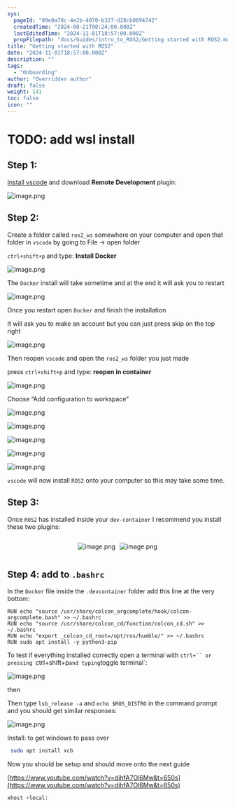 ```yaml
---
sys:
  pageId: "89e0a78c-4e2b-4070-b327-d28cb0694742"
  createdTime: "2024-08-21T00:24:00.000Z"
  lastEditedTime: "2024-11-01T18:57:00.000Z"
  propFilepath: "docs/Guides/intro_to_ROS2/Getting started with ROS2.md"
title: "Getting started with ROS2"
date: "2024-11-01T18:57:00.000Z"
description: ""
tags:
  - "Onboarding"
author: "Overridden author"
draft: false
weight: 141
toc: false
icon: ""
---
```


# TODO: add wsl install

## Step 1:

[Install vscode](https://code.visualstudio.com/download) and download **Remote Development** plugin:

![image.png](https://prod-files-secure.s3.us-west-2.amazonaws.com/d518164a-d88e-44d1-a4ee-3adb3bd8bce0/efb52993-1881-4a40-b95e-6f020334f022/image.png?X-Amz-Algorithm=AWS4-HMAC-SHA256&X-Amz-Content-Sha256=UNSIGNED-PAYLOAD&X-Amz-Credential=ASIAZI2LB466WK37WXTB%2F20250227%2Fus-west-2%2Fs3%2Faws4_request&X-Amz-Date=20250227T181111Z&X-Amz-Expires=3600&X-Amz-Security-Token=IQoJb3JpZ2luX2VjEEIaCXVzLXdlc3QtMiJGMEQCIC%2B5%2BMKxs3iIQiLyWX7yK6J13B0VCkpA%2BEAbKxIp0PpIAiBtAKfDEZgRrv24JsFivhwEaTcy2AJoYxi4j5MKzvZpAyr%2FAwh7EAAaDDYzNzQyMzE4MzgwNSIMx9gnkiyjiLmqlJ4rKtwDDNiEDveaClIHH3IoSePg7ajEXz2GmVuQElLqgJZR3xpVbi6Sw6KjtS9OdYgg9A3H6yGWe0zDNIXwAQvgQcZjwO5%2Bm0qURL4dX8BUGyqf6fqCmhNu88Dan7sU%2BMwvKd%2FBSLgiWrl4yrdQH1cV%2BqXhXy08xwZN3A4%2FbDQWOVQIRgSlRB9ro86zfGrGfhSHV8N%2BkSnjxsjywgq1lXNMbqWV7dZ2%2Bhef8E7%2BWWhpoCgp8olB04A9ZOvfg%2FkgOFiekGiL4NMfq9f0Ad0xtZ2usFU4hask6sTCi3DF4HTtPrYcC3%2B8e6TaINWAQeE0xWxLAG2ZQmr5v%2FI0nKhDsY8Kr9RaO4%2BvVxTvbZAbCPKerWM1InrZ5DrODR%2B98ilprU0XasyjonEyQHTAPb5DNsjccYI%2BCTxilogLnRhADAvMhXm3c%2Bx9aHK9LDvbXh4tWTJntOVa%2FKVmNW748k8rb6TOF0Yv5v8Lzgb%2BmOY9NOKrYPPylQe5aahLgjDFYch%2Fr%2BzZa8zEAVFtt8m%2Fi0ewRYXoC2idV0oBghWVeUUAK6SO7iaDekAh7iqsMCVY3R6z9gs%2BJVi2EOiH7oBVFMrIgzb74PuMspbC3e%2F9c1WKuN71NmzEknpypwpJ9uG4qhhqoX8wiNKCvgY6pgHdhl51K03dYwZ4JRtc%2FdjhYiM8HEf82Ae9ZaLH9z%2FdcqSiz%2BwYjkYilOYNKqZl5DXUw5mS%2BV2ipL8OumXfCGz0sFPycMoVu4Dp1PResJuLGA3sogtBYGBpC5yX1mQZTFBZFKuRaae%2FvPVK9ydoogiTY3p6RH24IT8yCI1h5jgfC%2Bdy5zf1WoxiRXek85YdMIaLOn%2BjQTvrwWfNrA4nZqhIJqxCiM7o&X-Amz-Signature=adab003c7ade51f00411364a2de87e54a2fdd3792c165d5743f8d068c5ddb8b8&X-Amz-SignedHeaders=host&x-id=GetObject)

## Step 2:

Create a folder called `ros2_ws` somewhere on your computer and open that folder in `vscode` by going to File → open folder 

`ctrl+shift+p` and type: **Install Docker**

![image.png](https://prod-files-secure.s3.us-west-2.amazonaws.com/d518164a-d88e-44d1-a4ee-3adb3bd8bce0/2269dc0e-1cd5-47ff-bceb-c04ad9b2eab0/image.png?X-Amz-Algorithm=AWS4-HMAC-SHA256&X-Amz-Content-Sha256=UNSIGNED-PAYLOAD&X-Amz-Credential=ASIAZI2LB466WK37WXTB%2F20250227%2Fus-west-2%2Fs3%2Faws4_request&X-Amz-Date=20250227T181110Z&X-Amz-Expires=3600&X-Amz-Security-Token=IQoJb3JpZ2luX2VjEEIaCXVzLXdlc3QtMiJGMEQCIC%2B5%2BMKxs3iIQiLyWX7yK6J13B0VCkpA%2BEAbKxIp0PpIAiBtAKfDEZgRrv24JsFivhwEaTcy2AJoYxi4j5MKzvZpAyr%2FAwh7EAAaDDYzNzQyMzE4MzgwNSIMx9gnkiyjiLmqlJ4rKtwDDNiEDveaClIHH3IoSePg7ajEXz2GmVuQElLqgJZR3xpVbi6Sw6KjtS9OdYgg9A3H6yGWe0zDNIXwAQvgQcZjwO5%2Bm0qURL4dX8BUGyqf6fqCmhNu88Dan7sU%2BMwvKd%2FBSLgiWrl4yrdQH1cV%2BqXhXy08xwZN3A4%2FbDQWOVQIRgSlRB9ro86zfGrGfhSHV8N%2BkSnjxsjywgq1lXNMbqWV7dZ2%2Bhef8E7%2BWWhpoCgp8olB04A9ZOvfg%2FkgOFiekGiL4NMfq9f0Ad0xtZ2usFU4hask6sTCi3DF4HTtPrYcC3%2B8e6TaINWAQeE0xWxLAG2ZQmr5v%2FI0nKhDsY8Kr9RaO4%2BvVxTvbZAbCPKerWM1InrZ5DrODR%2B98ilprU0XasyjonEyQHTAPb5DNsjccYI%2BCTxilogLnRhADAvMhXm3c%2Bx9aHK9LDvbXh4tWTJntOVa%2FKVmNW748k8rb6TOF0Yv5v8Lzgb%2BmOY9NOKrYPPylQe5aahLgjDFYch%2Fr%2BzZa8zEAVFtt8m%2Fi0ewRYXoC2idV0oBghWVeUUAK6SO7iaDekAh7iqsMCVY3R6z9gs%2BJVi2EOiH7oBVFMrIgzb74PuMspbC3e%2F9c1WKuN71NmzEknpypwpJ9uG4qhhqoX8wiNKCvgY6pgHdhl51K03dYwZ4JRtc%2FdjhYiM8HEf82Ae9ZaLH9z%2FdcqSiz%2BwYjkYilOYNKqZl5DXUw5mS%2BV2ipL8OumXfCGz0sFPycMoVu4Dp1PResJuLGA3sogtBYGBpC5yX1mQZTFBZFKuRaae%2FvPVK9ydoogiTY3p6RH24IT8yCI1h5jgfC%2Bdy5zf1WoxiRXek85YdMIaLOn%2BjQTvrwWfNrA4nZqhIJqxCiM7o&X-Amz-Signature=e70ca50bb804b71d8f83f1291f5b304cdbd32bb6ff383c5a60eed85d5918ee9f&X-Amz-SignedHeaders=host&x-id=GetObject)

The `Docker` install will take sometime and at the end it will ask you to restart

![image.png](https://prod-files-secure.s3.us-west-2.amazonaws.com/d518164a-d88e-44d1-a4ee-3adb3bd8bce0/ed233f78-be33-4b1f-b89c-9c346c0e961e/image.png?X-Amz-Algorithm=AWS4-HMAC-SHA256&X-Amz-Content-Sha256=UNSIGNED-PAYLOAD&X-Amz-Credential=ASIAZI2LB466WK37WXTB%2F20250227%2Fus-west-2%2Fs3%2Faws4_request&X-Amz-Date=20250227T181111Z&X-Amz-Expires=3600&X-Amz-Security-Token=IQoJb3JpZ2luX2VjEEIaCXVzLXdlc3QtMiJGMEQCIC%2B5%2BMKxs3iIQiLyWX7yK6J13B0VCkpA%2BEAbKxIp0PpIAiBtAKfDEZgRrv24JsFivhwEaTcy2AJoYxi4j5MKzvZpAyr%2FAwh7EAAaDDYzNzQyMzE4MzgwNSIMx9gnkiyjiLmqlJ4rKtwDDNiEDveaClIHH3IoSePg7ajEXz2GmVuQElLqgJZR3xpVbi6Sw6KjtS9OdYgg9A3H6yGWe0zDNIXwAQvgQcZjwO5%2Bm0qURL4dX8BUGyqf6fqCmhNu88Dan7sU%2BMwvKd%2FBSLgiWrl4yrdQH1cV%2BqXhXy08xwZN3A4%2FbDQWOVQIRgSlRB9ro86zfGrGfhSHV8N%2BkSnjxsjywgq1lXNMbqWV7dZ2%2Bhef8E7%2BWWhpoCgp8olB04A9ZOvfg%2FkgOFiekGiL4NMfq9f0Ad0xtZ2usFU4hask6sTCi3DF4HTtPrYcC3%2B8e6TaINWAQeE0xWxLAG2ZQmr5v%2FI0nKhDsY8Kr9RaO4%2BvVxTvbZAbCPKerWM1InrZ5DrODR%2B98ilprU0XasyjonEyQHTAPb5DNsjccYI%2BCTxilogLnRhADAvMhXm3c%2Bx9aHK9LDvbXh4tWTJntOVa%2FKVmNW748k8rb6TOF0Yv5v8Lzgb%2BmOY9NOKrYPPylQe5aahLgjDFYch%2Fr%2BzZa8zEAVFtt8m%2Fi0ewRYXoC2idV0oBghWVeUUAK6SO7iaDekAh7iqsMCVY3R6z9gs%2BJVi2EOiH7oBVFMrIgzb74PuMspbC3e%2F9c1WKuN71NmzEknpypwpJ9uG4qhhqoX8wiNKCvgY6pgHdhl51K03dYwZ4JRtc%2FdjhYiM8HEf82Ae9ZaLH9z%2FdcqSiz%2BwYjkYilOYNKqZl5DXUw5mS%2BV2ipL8OumXfCGz0sFPycMoVu4Dp1PResJuLGA3sogtBYGBpC5yX1mQZTFBZFKuRaae%2FvPVK9ydoogiTY3p6RH24IT8yCI1h5jgfC%2Bdy5zf1WoxiRXek85YdMIaLOn%2BjQTvrwWfNrA4nZqhIJqxCiM7o&X-Amz-Signature=3540078afbd9932b2b9d050b0b8a74726f2254bd40fde800adb397a9a6c65666&X-Amz-SignedHeaders=host&x-id=GetObject)

Once you restart open `Docker` and finish the installation

It will ask you to make an account but you can just press skip on the top right

![image.png](https://prod-files-secure.s3.us-west-2.amazonaws.com/d518164a-d88e-44d1-a4ee-3adb3bd8bce0/21010ad9-1659-4fd9-9f59-9932a09b2a3d/image.png?X-Amz-Algorithm=AWS4-HMAC-SHA256&X-Amz-Content-Sha256=UNSIGNED-PAYLOAD&X-Amz-Credential=ASIAZI2LB466WK37WXTB%2F20250227%2Fus-west-2%2Fs3%2Faws4_request&X-Amz-Date=20250227T181111Z&X-Amz-Expires=3600&X-Amz-Security-Token=IQoJb3JpZ2luX2VjEEIaCXVzLXdlc3QtMiJGMEQCIC%2B5%2BMKxs3iIQiLyWX7yK6J13B0VCkpA%2BEAbKxIp0PpIAiBtAKfDEZgRrv24JsFivhwEaTcy2AJoYxi4j5MKzvZpAyr%2FAwh7EAAaDDYzNzQyMzE4MzgwNSIMx9gnkiyjiLmqlJ4rKtwDDNiEDveaClIHH3IoSePg7ajEXz2GmVuQElLqgJZR3xpVbi6Sw6KjtS9OdYgg9A3H6yGWe0zDNIXwAQvgQcZjwO5%2Bm0qURL4dX8BUGyqf6fqCmhNu88Dan7sU%2BMwvKd%2FBSLgiWrl4yrdQH1cV%2BqXhXy08xwZN3A4%2FbDQWOVQIRgSlRB9ro86zfGrGfhSHV8N%2BkSnjxsjywgq1lXNMbqWV7dZ2%2Bhef8E7%2BWWhpoCgp8olB04A9ZOvfg%2FkgOFiekGiL4NMfq9f0Ad0xtZ2usFU4hask6sTCi3DF4HTtPrYcC3%2B8e6TaINWAQeE0xWxLAG2ZQmr5v%2FI0nKhDsY8Kr9RaO4%2BvVxTvbZAbCPKerWM1InrZ5DrODR%2B98ilprU0XasyjonEyQHTAPb5DNsjccYI%2BCTxilogLnRhADAvMhXm3c%2Bx9aHK9LDvbXh4tWTJntOVa%2FKVmNW748k8rb6TOF0Yv5v8Lzgb%2BmOY9NOKrYPPylQe5aahLgjDFYch%2Fr%2BzZa8zEAVFtt8m%2Fi0ewRYXoC2idV0oBghWVeUUAK6SO7iaDekAh7iqsMCVY3R6z9gs%2BJVi2EOiH7oBVFMrIgzb74PuMspbC3e%2F9c1WKuN71NmzEknpypwpJ9uG4qhhqoX8wiNKCvgY6pgHdhl51K03dYwZ4JRtc%2FdjhYiM8HEf82Ae9ZaLH9z%2FdcqSiz%2BwYjkYilOYNKqZl5DXUw5mS%2BV2ipL8OumXfCGz0sFPycMoVu4Dp1PResJuLGA3sogtBYGBpC5yX1mQZTFBZFKuRaae%2FvPVK9ydoogiTY3p6RH24IT8yCI1h5jgfC%2Bdy5zf1WoxiRXek85YdMIaLOn%2BjQTvrwWfNrA4nZqhIJqxCiM7o&X-Amz-Signature=47892044214cbaf46383a9f0410b50023e3460b18d4aa3fa4cb1e0bc718c9ace&X-Amz-SignedHeaders=host&x-id=GetObject)

Then reopen `vscode` and open the `ros2_ws` folder you just made

press `ctrl+shift+p` and type: **reopen in container**

![image.png](https://prod-files-secure.s3.us-west-2.amazonaws.com/d518164a-d88e-44d1-a4ee-3adb3bd8bce0/4e93b8c2-41ad-488c-8095-c74205196118/image.png?X-Amz-Algorithm=AWS4-HMAC-SHA256&X-Amz-Content-Sha256=UNSIGNED-PAYLOAD&X-Amz-Credential=ASIAZI2LB466WK37WXTB%2F20250227%2Fus-west-2%2Fs3%2Faws4_request&X-Amz-Date=20250227T181111Z&X-Amz-Expires=3600&X-Amz-Security-Token=IQoJb3JpZ2luX2VjEEIaCXVzLXdlc3QtMiJGMEQCIC%2B5%2BMKxs3iIQiLyWX7yK6J13B0VCkpA%2BEAbKxIp0PpIAiBtAKfDEZgRrv24JsFivhwEaTcy2AJoYxi4j5MKzvZpAyr%2FAwh7EAAaDDYzNzQyMzE4MzgwNSIMx9gnkiyjiLmqlJ4rKtwDDNiEDveaClIHH3IoSePg7ajEXz2GmVuQElLqgJZR3xpVbi6Sw6KjtS9OdYgg9A3H6yGWe0zDNIXwAQvgQcZjwO5%2Bm0qURL4dX8BUGyqf6fqCmhNu88Dan7sU%2BMwvKd%2FBSLgiWrl4yrdQH1cV%2BqXhXy08xwZN3A4%2FbDQWOVQIRgSlRB9ro86zfGrGfhSHV8N%2BkSnjxsjywgq1lXNMbqWV7dZ2%2Bhef8E7%2BWWhpoCgp8olB04A9ZOvfg%2FkgOFiekGiL4NMfq9f0Ad0xtZ2usFU4hask6sTCi3DF4HTtPrYcC3%2B8e6TaINWAQeE0xWxLAG2ZQmr5v%2FI0nKhDsY8Kr9RaO4%2BvVxTvbZAbCPKerWM1InrZ5DrODR%2B98ilprU0XasyjonEyQHTAPb5DNsjccYI%2BCTxilogLnRhADAvMhXm3c%2Bx9aHK9LDvbXh4tWTJntOVa%2FKVmNW748k8rb6TOF0Yv5v8Lzgb%2BmOY9NOKrYPPylQe5aahLgjDFYch%2Fr%2BzZa8zEAVFtt8m%2Fi0ewRYXoC2idV0oBghWVeUUAK6SO7iaDekAh7iqsMCVY3R6z9gs%2BJVi2EOiH7oBVFMrIgzb74PuMspbC3e%2F9c1WKuN71NmzEknpypwpJ9uG4qhhqoX8wiNKCvgY6pgHdhl51K03dYwZ4JRtc%2FdjhYiM8HEf82Ae9ZaLH9z%2FdcqSiz%2BwYjkYilOYNKqZl5DXUw5mS%2BV2ipL8OumXfCGz0sFPycMoVu4Dp1PResJuLGA3sogtBYGBpC5yX1mQZTFBZFKuRaae%2FvPVK9ydoogiTY3p6RH24IT8yCI1h5jgfC%2Bdy5zf1WoxiRXek85YdMIaLOn%2BjQTvrwWfNrA4nZqhIJqxCiM7o&X-Amz-Signature=8f8dab52206eab466cf084a70622c97f7551d02e9b1319a377984e679fba52d0&X-Amz-SignedHeaders=host&x-id=GetObject)

Choose “Add configuration to workspace”

![image.png](https://prod-files-secure.s3.us-west-2.amazonaws.com/d518164a-d88e-44d1-a4ee-3adb3bd8bce0/9560b282-5060-4989-ba37-97e7b2c22476/image.png?X-Amz-Algorithm=AWS4-HMAC-SHA256&X-Amz-Content-Sha256=UNSIGNED-PAYLOAD&X-Amz-Credential=ASIAZI2LB466WK37WXTB%2F20250227%2Fus-west-2%2Fs3%2Faws4_request&X-Amz-Date=20250227T181111Z&X-Amz-Expires=3600&X-Amz-Security-Token=IQoJb3JpZ2luX2VjEEIaCXVzLXdlc3QtMiJGMEQCIC%2B5%2BMKxs3iIQiLyWX7yK6J13B0VCkpA%2BEAbKxIp0PpIAiBtAKfDEZgRrv24JsFivhwEaTcy2AJoYxi4j5MKzvZpAyr%2FAwh7EAAaDDYzNzQyMzE4MzgwNSIMx9gnkiyjiLmqlJ4rKtwDDNiEDveaClIHH3IoSePg7ajEXz2GmVuQElLqgJZR3xpVbi6Sw6KjtS9OdYgg9A3H6yGWe0zDNIXwAQvgQcZjwO5%2Bm0qURL4dX8BUGyqf6fqCmhNu88Dan7sU%2BMwvKd%2FBSLgiWrl4yrdQH1cV%2BqXhXy08xwZN3A4%2FbDQWOVQIRgSlRB9ro86zfGrGfhSHV8N%2BkSnjxsjywgq1lXNMbqWV7dZ2%2Bhef8E7%2BWWhpoCgp8olB04A9ZOvfg%2FkgOFiekGiL4NMfq9f0Ad0xtZ2usFU4hask6sTCi3DF4HTtPrYcC3%2B8e6TaINWAQeE0xWxLAG2ZQmr5v%2FI0nKhDsY8Kr9RaO4%2BvVxTvbZAbCPKerWM1InrZ5DrODR%2B98ilprU0XasyjonEyQHTAPb5DNsjccYI%2BCTxilogLnRhADAvMhXm3c%2Bx9aHK9LDvbXh4tWTJntOVa%2FKVmNW748k8rb6TOF0Yv5v8Lzgb%2BmOY9NOKrYPPylQe5aahLgjDFYch%2Fr%2BzZa8zEAVFtt8m%2Fi0ewRYXoC2idV0oBghWVeUUAK6SO7iaDekAh7iqsMCVY3R6z9gs%2BJVi2EOiH7oBVFMrIgzb74PuMspbC3e%2F9c1WKuN71NmzEknpypwpJ9uG4qhhqoX8wiNKCvgY6pgHdhl51K03dYwZ4JRtc%2FdjhYiM8HEf82Ae9ZaLH9z%2FdcqSiz%2BwYjkYilOYNKqZl5DXUw5mS%2BV2ipL8OumXfCGz0sFPycMoVu4Dp1PResJuLGA3sogtBYGBpC5yX1mQZTFBZFKuRaae%2FvPVK9ydoogiTY3p6RH24IT8yCI1h5jgfC%2Bdy5zf1WoxiRXek85YdMIaLOn%2BjQTvrwWfNrA4nZqhIJqxCiM7o&X-Amz-Signature=ec43d5d4bb6ac7bfe252886a159c916cd7f7740115a1bd33768a7288351bde53&X-Amz-SignedHeaders=host&x-id=GetObject)

![image.png](https://prod-files-secure.s3.us-west-2.amazonaws.com/d518164a-d88e-44d1-a4ee-3adb3bd8bce0/2ee63f81-886b-48e8-a553-dc6e5eac99e4/image.png?X-Amz-Algorithm=AWS4-HMAC-SHA256&X-Amz-Content-Sha256=UNSIGNED-PAYLOAD&X-Amz-Credential=ASIAZI2LB466WK37WXTB%2F20250227%2Fus-west-2%2Fs3%2Faws4_request&X-Amz-Date=20250227T181111Z&X-Amz-Expires=3600&X-Amz-Security-Token=IQoJb3JpZ2luX2VjEEIaCXVzLXdlc3QtMiJGMEQCIC%2B5%2BMKxs3iIQiLyWX7yK6J13B0VCkpA%2BEAbKxIp0PpIAiBtAKfDEZgRrv24JsFivhwEaTcy2AJoYxi4j5MKzvZpAyr%2FAwh7EAAaDDYzNzQyMzE4MzgwNSIMx9gnkiyjiLmqlJ4rKtwDDNiEDveaClIHH3IoSePg7ajEXz2GmVuQElLqgJZR3xpVbi6Sw6KjtS9OdYgg9A3H6yGWe0zDNIXwAQvgQcZjwO5%2Bm0qURL4dX8BUGyqf6fqCmhNu88Dan7sU%2BMwvKd%2FBSLgiWrl4yrdQH1cV%2BqXhXy08xwZN3A4%2FbDQWOVQIRgSlRB9ro86zfGrGfhSHV8N%2BkSnjxsjywgq1lXNMbqWV7dZ2%2Bhef8E7%2BWWhpoCgp8olB04A9ZOvfg%2FkgOFiekGiL4NMfq9f0Ad0xtZ2usFU4hask6sTCi3DF4HTtPrYcC3%2B8e6TaINWAQeE0xWxLAG2ZQmr5v%2FI0nKhDsY8Kr9RaO4%2BvVxTvbZAbCPKerWM1InrZ5DrODR%2B98ilprU0XasyjonEyQHTAPb5DNsjccYI%2BCTxilogLnRhADAvMhXm3c%2Bx9aHK9LDvbXh4tWTJntOVa%2FKVmNW748k8rb6TOF0Yv5v8Lzgb%2BmOY9NOKrYPPylQe5aahLgjDFYch%2Fr%2BzZa8zEAVFtt8m%2Fi0ewRYXoC2idV0oBghWVeUUAK6SO7iaDekAh7iqsMCVY3R6z9gs%2BJVi2EOiH7oBVFMrIgzb74PuMspbC3e%2F9c1WKuN71NmzEknpypwpJ9uG4qhhqoX8wiNKCvgY6pgHdhl51K03dYwZ4JRtc%2FdjhYiM8HEf82Ae9ZaLH9z%2FdcqSiz%2BwYjkYilOYNKqZl5DXUw5mS%2BV2ipL8OumXfCGz0sFPycMoVu4Dp1PResJuLGA3sogtBYGBpC5yX1mQZTFBZFKuRaae%2FvPVK9ydoogiTY3p6RH24IT8yCI1h5jgfC%2Bdy5zf1WoxiRXek85YdMIaLOn%2BjQTvrwWfNrA4nZqhIJqxCiM7o&X-Amz-Signature=bd74ee4317ecfdc1139a0d64f6bdd018f93f38fda49c5f1a10587b9d6acf0aea&X-Amz-SignedHeaders=host&x-id=GetObject)

![image.png](https://prod-files-secure.s3.us-west-2.amazonaws.com/d518164a-d88e-44d1-a4ee-3adb3bd8bce0/ae1580b2-b048-407e-aed9-b584224a7a04/image.png?X-Amz-Algorithm=AWS4-HMAC-SHA256&X-Amz-Content-Sha256=UNSIGNED-PAYLOAD&X-Amz-Credential=ASIAZI2LB466WK37WXTB%2F20250227%2Fus-west-2%2Fs3%2Faws4_request&X-Amz-Date=20250227T181110Z&X-Amz-Expires=3600&X-Amz-Security-Token=IQoJb3JpZ2luX2VjEEIaCXVzLXdlc3QtMiJGMEQCIC%2B5%2BMKxs3iIQiLyWX7yK6J13B0VCkpA%2BEAbKxIp0PpIAiBtAKfDEZgRrv24JsFivhwEaTcy2AJoYxi4j5MKzvZpAyr%2FAwh7EAAaDDYzNzQyMzE4MzgwNSIMx9gnkiyjiLmqlJ4rKtwDDNiEDveaClIHH3IoSePg7ajEXz2GmVuQElLqgJZR3xpVbi6Sw6KjtS9OdYgg9A3H6yGWe0zDNIXwAQvgQcZjwO5%2Bm0qURL4dX8BUGyqf6fqCmhNu88Dan7sU%2BMwvKd%2FBSLgiWrl4yrdQH1cV%2BqXhXy08xwZN3A4%2FbDQWOVQIRgSlRB9ro86zfGrGfhSHV8N%2BkSnjxsjywgq1lXNMbqWV7dZ2%2Bhef8E7%2BWWhpoCgp8olB04A9ZOvfg%2FkgOFiekGiL4NMfq9f0Ad0xtZ2usFU4hask6sTCi3DF4HTtPrYcC3%2B8e6TaINWAQeE0xWxLAG2ZQmr5v%2FI0nKhDsY8Kr9RaO4%2BvVxTvbZAbCPKerWM1InrZ5DrODR%2B98ilprU0XasyjonEyQHTAPb5DNsjccYI%2BCTxilogLnRhADAvMhXm3c%2Bx9aHK9LDvbXh4tWTJntOVa%2FKVmNW748k8rb6TOF0Yv5v8Lzgb%2BmOY9NOKrYPPylQe5aahLgjDFYch%2Fr%2BzZa8zEAVFtt8m%2Fi0ewRYXoC2idV0oBghWVeUUAK6SO7iaDekAh7iqsMCVY3R6z9gs%2BJVi2EOiH7oBVFMrIgzb74PuMspbC3e%2F9c1WKuN71NmzEknpypwpJ9uG4qhhqoX8wiNKCvgY6pgHdhl51K03dYwZ4JRtc%2FdjhYiM8HEf82Ae9ZaLH9z%2FdcqSiz%2BwYjkYilOYNKqZl5DXUw5mS%2BV2ipL8OumXfCGz0sFPycMoVu4Dp1PResJuLGA3sogtBYGBpC5yX1mQZTFBZFKuRaae%2FvPVK9ydoogiTY3p6RH24IT8yCI1h5jgfC%2Bdy5zf1WoxiRXek85YdMIaLOn%2BjQTvrwWfNrA4nZqhIJqxCiM7o&X-Amz-Signature=52223906b8619c88729a6c8e54dceb54ba012fe3a51b69759678184dba9b1122&X-Amz-SignedHeaders=host&x-id=GetObject)

![image.png](https://prod-files-secure.s3.us-west-2.amazonaws.com/d518164a-d88e-44d1-a4ee-3adb3bd8bce0/53255b28-f75e-430f-b9e3-c0ac8577e42b/image.png?X-Amz-Algorithm=AWS4-HMAC-SHA256&X-Amz-Content-Sha256=UNSIGNED-PAYLOAD&X-Amz-Credential=ASIAZI2LB466WK37WXTB%2F20250227%2Fus-west-2%2Fs3%2Faws4_request&X-Amz-Date=20250227T181110Z&X-Amz-Expires=3600&X-Amz-Security-Token=IQoJb3JpZ2luX2VjEEIaCXVzLXdlc3QtMiJGMEQCIC%2B5%2BMKxs3iIQiLyWX7yK6J13B0VCkpA%2BEAbKxIp0PpIAiBtAKfDEZgRrv24JsFivhwEaTcy2AJoYxi4j5MKzvZpAyr%2FAwh7EAAaDDYzNzQyMzE4MzgwNSIMx9gnkiyjiLmqlJ4rKtwDDNiEDveaClIHH3IoSePg7ajEXz2GmVuQElLqgJZR3xpVbi6Sw6KjtS9OdYgg9A3H6yGWe0zDNIXwAQvgQcZjwO5%2Bm0qURL4dX8BUGyqf6fqCmhNu88Dan7sU%2BMwvKd%2FBSLgiWrl4yrdQH1cV%2BqXhXy08xwZN3A4%2FbDQWOVQIRgSlRB9ro86zfGrGfhSHV8N%2BkSnjxsjywgq1lXNMbqWV7dZ2%2Bhef8E7%2BWWhpoCgp8olB04A9ZOvfg%2FkgOFiekGiL4NMfq9f0Ad0xtZ2usFU4hask6sTCi3DF4HTtPrYcC3%2B8e6TaINWAQeE0xWxLAG2ZQmr5v%2FI0nKhDsY8Kr9RaO4%2BvVxTvbZAbCPKerWM1InrZ5DrODR%2B98ilprU0XasyjonEyQHTAPb5DNsjccYI%2BCTxilogLnRhADAvMhXm3c%2Bx9aHK9LDvbXh4tWTJntOVa%2FKVmNW748k8rb6TOF0Yv5v8Lzgb%2BmOY9NOKrYPPylQe5aahLgjDFYch%2Fr%2BzZa8zEAVFtt8m%2Fi0ewRYXoC2idV0oBghWVeUUAK6SO7iaDekAh7iqsMCVY3R6z9gs%2BJVi2EOiH7oBVFMrIgzb74PuMspbC3e%2F9c1WKuN71NmzEknpypwpJ9uG4qhhqoX8wiNKCvgY6pgHdhl51K03dYwZ4JRtc%2FdjhYiM8HEf82Ae9ZaLH9z%2FdcqSiz%2BwYjkYilOYNKqZl5DXUw5mS%2BV2ipL8OumXfCGz0sFPycMoVu4Dp1PResJuLGA3sogtBYGBpC5yX1mQZTFBZFKuRaae%2FvPVK9ydoogiTY3p6RH24IT8yCI1h5jgfC%2Bdy5zf1WoxiRXek85YdMIaLOn%2BjQTvrwWfNrA4nZqhIJqxCiM7o&X-Amz-Signature=a3f90f45849dfae1507c6b11ff8397e923939e2de4120ebec1d9a77d77cfe718&X-Amz-SignedHeaders=host&x-id=GetObject)

![image.png](https://prod-files-secure.s3.us-west-2.amazonaws.com/d518164a-d88e-44d1-a4ee-3adb3bd8bce0/7c562767-5af9-4ffb-97d1-327bcdf4ee00/image.png?X-Amz-Algorithm=AWS4-HMAC-SHA256&X-Amz-Content-Sha256=UNSIGNED-PAYLOAD&X-Amz-Credential=ASIAZI2LB466WK37WXTB%2F20250227%2Fus-west-2%2Fs3%2Faws4_request&X-Amz-Date=20250227T181110Z&X-Amz-Expires=3600&X-Amz-Security-Token=IQoJb3JpZ2luX2VjEEIaCXVzLXdlc3QtMiJGMEQCIC%2B5%2BMKxs3iIQiLyWX7yK6J13B0VCkpA%2BEAbKxIp0PpIAiBtAKfDEZgRrv24JsFivhwEaTcy2AJoYxi4j5MKzvZpAyr%2FAwh7EAAaDDYzNzQyMzE4MzgwNSIMx9gnkiyjiLmqlJ4rKtwDDNiEDveaClIHH3IoSePg7ajEXz2GmVuQElLqgJZR3xpVbi6Sw6KjtS9OdYgg9A3H6yGWe0zDNIXwAQvgQcZjwO5%2Bm0qURL4dX8BUGyqf6fqCmhNu88Dan7sU%2BMwvKd%2FBSLgiWrl4yrdQH1cV%2BqXhXy08xwZN3A4%2FbDQWOVQIRgSlRB9ro86zfGrGfhSHV8N%2BkSnjxsjywgq1lXNMbqWV7dZ2%2Bhef8E7%2BWWhpoCgp8olB04A9ZOvfg%2FkgOFiekGiL4NMfq9f0Ad0xtZ2usFU4hask6sTCi3DF4HTtPrYcC3%2B8e6TaINWAQeE0xWxLAG2ZQmr5v%2FI0nKhDsY8Kr9RaO4%2BvVxTvbZAbCPKerWM1InrZ5DrODR%2B98ilprU0XasyjonEyQHTAPb5DNsjccYI%2BCTxilogLnRhADAvMhXm3c%2Bx9aHK9LDvbXh4tWTJntOVa%2FKVmNW748k8rb6TOF0Yv5v8Lzgb%2BmOY9NOKrYPPylQe5aahLgjDFYch%2Fr%2BzZa8zEAVFtt8m%2Fi0ewRYXoC2idV0oBghWVeUUAK6SO7iaDekAh7iqsMCVY3R6z9gs%2BJVi2EOiH7oBVFMrIgzb74PuMspbC3e%2F9c1WKuN71NmzEknpypwpJ9uG4qhhqoX8wiNKCvgY6pgHdhl51K03dYwZ4JRtc%2FdjhYiM8HEf82Ae9ZaLH9z%2FdcqSiz%2BwYjkYilOYNKqZl5DXUw5mS%2BV2ipL8OumXfCGz0sFPycMoVu4Dp1PResJuLGA3sogtBYGBpC5yX1mQZTFBZFKuRaae%2FvPVK9ydoogiTY3p6RH24IT8yCI1h5jgfC%2Bdy5zf1WoxiRXek85YdMIaLOn%2BjQTvrwWfNrA4nZqhIJqxCiM7o&X-Amz-Signature=ac4e552abb3b18c1a929919932c40274e804f8672bbffc04de3b58c773b32506&X-Amz-SignedHeaders=host&x-id=GetObject)

`vscode` will now install `ROS2` onto your computer so this may take some time.

## Step 3:

Once `ROS2` has installed inside your `dev-container` I recommend you install these two plugins:

<div style="display: flex;flex-direction: row; column-gap:10px; max-width: 630px;justify-content: center;">
<div>

![image.png](https://prod-files-secure.s3.us-west-2.amazonaws.com/d518164a-d88e-44d1-a4ee-3adb3bd8bce0/3fc3d550-5a54-4ba1-ba6b-faa01cdb7369/image.png?X-Amz-Algorithm=AWS4-HMAC-SHA256&X-Amz-Content-Sha256=UNSIGNED-PAYLOAD&X-Amz-Credential=ASIAZI2LB466Q2UGXGKO%2F20250227%2Fus-west-2%2Fs3%2Faws4_request&X-Amz-Date=20250227T181115Z&X-Amz-Expires=3600&X-Amz-Security-Token=IQoJb3JpZ2luX2VjEEIaCXVzLXdlc3QtMiJGMEQCIGrqk9FX4WkHD38Jmpo99%2Fjv2mh3%2BD6mKpyAWFxQ%2F3uYAiBZa9nFXdCu2YeKtW%2Fx%2FCbeeq2qVhM6xfbkHAFrxmIIRir%2FAwh7EAAaDDYzNzQyMzE4MzgwNSIMkeTuywq450xKdhKaKtwDAXPSoRu5GS%2BMS8WgN%2Bq%2BdnTtOy9YT9lI7RC1CCzbI%2Bp6b1m8upZm5Ef6WvIwfuCquJy89rTBQcKnR7BNd4799FZzgFlTBmPwrT%2F2tKm3V%2FLVIY02s%2BQx75X9DvbjFIt%2FDwrME8Iwi%2B96LeRlFDVxi2p3LRS1ZknqJjW%2B1RPrRp2vz2FYQ91i21%2B8E8ejJAJ4XTjmUdD57RlVpkMzgNkxkRGEFw1UGM%2B2aJ5tnuOcoqUUJiGVzyjDUr%2BlcdjxO5DkSSKu2D6HwvRjprUSvsIREMJklgyiR0PvSfJjBlB7ynB6IQfffg%2FV1bCEsXIZyFc93IK2AMzpBk2nDvQQ0LE2NQh2ouU3nqo4hm3t3wMSLv%2BS1eGyGJDW1d%2F2UNmKmkh7rJl6gfe4MQlhFelK6LC7UDIQ5wFSTkv%2BzQ1gPdVgSbaDwXoBc3FUDzetedLccgouKeD17os3DbN5pO9SnBohtW32NFwns8V7F9SmKMOr6%2FT%2BCckBBJZLDp8WA4yQuriQG1v2MhW0CcjU8xtIhKKPwB0eg8yQUjW3RE2W5KV5V%2BxTswhaRvjmaKkO5VeP9qw0pDMEvSBc103mMbDCwem37lJrEsSivMRYsMiH%2BJkeacMPskoMibVXlL20hrEwhNKCvgY6pgGfGvTijcqoUeJFHDrAHkbFWwN2rgbMkWaLC8IZHAffUWIy%2FaU05Ibxn%2FgUUtG2%2B%2BnpcevcLbOt4z%2FarBW%2FZ3prl5lL%2BJnujx8zVj3eA6kfNgYG1GGHJf%2B9mOah5ki7rh2QpATSV2m%2B2n7VEMWKrVXNtEzQkeTCfo%2B4Pk7cO1ehN2UsFwypovDMfvd%2BcVt5Fsn2KgRdAsJmu8dsSpyxCxDXFg9qpbO2&X-Amz-Signature=3f8bac404b54c70f8e60dd96f162c42fa3c3c7603b63108919bbb82b20dab442&X-Amz-SignedHeaders=host&x-id=GetObject)

</div>
<div>

![image.png](https://prod-files-secure.s3.us-west-2.amazonaws.com/d518164a-d88e-44d1-a4ee-3adb3bd8bce0/d994cc66-13c2-4093-a5a3-f84cf4601a82/image.png?X-Amz-Algorithm=AWS4-HMAC-SHA256&X-Amz-Content-Sha256=UNSIGNED-PAYLOAD&X-Amz-Credential=ASIAZI2LB4665YX4P2XG%2F20250227%2Fus-west-2%2Fs3%2Faws4_request&X-Amz-Date=20250227T181115Z&X-Amz-Expires=3600&X-Amz-Security-Token=IQoJb3JpZ2luX2VjEEIaCXVzLXdlc3QtMiJHMEUCIQD7LyAUsBGE%2FAhD72y7ttobC4pWQOVLbrXYQmnCVSsSfAIgWViZs9O14%2FXDo1MpuBSL7ipxe02LhWqRl%2B9a3DGXKJ0q%2FwMIexAAGgw2Mzc0MjMxODM4MDUiDOazL4mIISTbE4SLgyrcA51wL0svD4wdwVnp9q6A4S%2Bo%2BEA3rf%2B1hrKuGolhe9uEVLUwmHpP0N9SrKh43NBMqJG6vfbxfjI3SgtMWyOcpxkhLNF1CCpgyyjqFJiOmqqruf%2F0wZ9xPDKpj4CZjfq8UOf5VjpPlE8kbz7XlOU5ttZEONILC%2B3tRSxwU3Dl6OwOw%2FrSUr68GR0lQnO0BYG2xjaE4yFCjKerpS7Z5byIBB8mgxx1OoyTpMHFlR38SQpUAMOv2Aclgfw4u72tRyqSJ4tD5EN2P7YbSue%2FnPp9nEptwOJtstnjjuEYaDUK3rGt9f653aLn1v4oHVaT%2Fh0A0ynfTbrJ1g36P0FvWK3EVGdQZEYHR%2BH2IdtBSjlH2Pxmreom%2BuB%2B6lSo9OAQpElFNk%2FL5VKq2j9crEbK7zCG5wet8gajHKCvg5cXHI9FwnqkuIHhbtQKVqGV4D6rh8krkZ1Cl4HIFOuTjsvfRkQL6TY9MSxSgz5DurUyoV5qzTkPcRgHGVXgP7B7UdVYIU%2FM3rJx1Hnrt08G18Y4WWLYqOzYSSGTtNFfbzKKs68KwkndW2Zog4hVkgT0erfTlhTblN%2B1VNRbhl%2FAxFdm2mi175ryOI65IsfT%2BsvAF2DzlAvYC4QEFDplckR7UP4qMNzSgr4GOqUBc8gFZAt8xiX2xBF2Rgdo6Yv6QY%2FNIQjEeTInApT%2B1GMephLWOLv13kjNRO1asSJyWea%2Fbhf4lE3WXVx%2FwGWOZNrqfb1td08rSZjDT1CQairmWZv4%2Bd7KUQ0GgV6tVQ%2BzJVVx9g1LX7gH9nG1ZfLydbkE%2BNZru8KrHaK7w7QVxI3LVNL7tRTUINzWd%2F8fTn7u2VOICUQcr6eehou%2Bc54vkGovsW78&X-Amz-Signature=e2beed032ffe6bb6ad21f18cf6f2402fa10b9fc2a63619ff09dc76df6005a172&X-Amz-SignedHeaders=host&x-id=GetObject)

</div>
</div>

## Step 4: add to `.bashrc`

In the `Docker` file inside the `.devcontainer` folder add this line at the very bottom: 

```docker
RUN echo "source /usr/share/colcon_argcomplete/hook/colcon-argcomplete.bash" >> ~/.bashrc
RUN echo "source /usr/share/colcon_cd/function/colcon_cd.sh" >> ~/.bashrc
RUN echo "export _colcon_cd_root=/opt/ros/humble/" >> ~/.bashrc
RUN sudo apt install -y python3-pip 
```

To test if everything installed correctly open a terminal with `ctrl+`` or pressing `ctrl+shift+p` and typing `toggle terminal`:

![image.png](https://prod-files-secure.s3.us-west-2.amazonaws.com/d518164a-d88e-44d1-a4ee-3adb3bd8bce0/6a4943d8-b04e-4c02-9a58-775f3384d1a5/image.png?X-Amz-Algorithm=AWS4-HMAC-SHA256&X-Amz-Content-Sha256=UNSIGNED-PAYLOAD&X-Amz-Credential=ASIAZI2LB466WK37WXTB%2F20250227%2Fus-west-2%2Fs3%2Faws4_request&X-Amz-Date=20250227T181110Z&X-Amz-Expires=3600&X-Amz-Security-Token=IQoJb3JpZ2luX2VjEEIaCXVzLXdlc3QtMiJGMEQCIC%2B5%2BMKxs3iIQiLyWX7yK6J13B0VCkpA%2BEAbKxIp0PpIAiBtAKfDEZgRrv24JsFivhwEaTcy2AJoYxi4j5MKzvZpAyr%2FAwh7EAAaDDYzNzQyMzE4MzgwNSIMx9gnkiyjiLmqlJ4rKtwDDNiEDveaClIHH3IoSePg7ajEXz2GmVuQElLqgJZR3xpVbi6Sw6KjtS9OdYgg9A3H6yGWe0zDNIXwAQvgQcZjwO5%2Bm0qURL4dX8BUGyqf6fqCmhNu88Dan7sU%2BMwvKd%2FBSLgiWrl4yrdQH1cV%2BqXhXy08xwZN3A4%2FbDQWOVQIRgSlRB9ro86zfGrGfhSHV8N%2BkSnjxsjywgq1lXNMbqWV7dZ2%2Bhef8E7%2BWWhpoCgp8olB04A9ZOvfg%2FkgOFiekGiL4NMfq9f0Ad0xtZ2usFU4hask6sTCi3DF4HTtPrYcC3%2B8e6TaINWAQeE0xWxLAG2ZQmr5v%2FI0nKhDsY8Kr9RaO4%2BvVxTvbZAbCPKerWM1InrZ5DrODR%2B98ilprU0XasyjonEyQHTAPb5DNsjccYI%2BCTxilogLnRhADAvMhXm3c%2Bx9aHK9LDvbXh4tWTJntOVa%2FKVmNW748k8rb6TOF0Yv5v8Lzgb%2BmOY9NOKrYPPylQe5aahLgjDFYch%2Fr%2BzZa8zEAVFtt8m%2Fi0ewRYXoC2idV0oBghWVeUUAK6SO7iaDekAh7iqsMCVY3R6z9gs%2BJVi2EOiH7oBVFMrIgzb74PuMspbC3e%2F9c1WKuN71NmzEknpypwpJ9uG4qhhqoX8wiNKCvgY6pgHdhl51K03dYwZ4JRtc%2FdjhYiM8HEf82Ae9ZaLH9z%2FdcqSiz%2BwYjkYilOYNKqZl5DXUw5mS%2BV2ipL8OumXfCGz0sFPycMoVu4Dp1PResJuLGA3sogtBYGBpC5yX1mQZTFBZFKuRaae%2FvPVK9ydoogiTY3p6RH24IT8yCI1h5jgfC%2Bdy5zf1WoxiRXek85YdMIaLOn%2BjQTvrwWfNrA4nZqhIJqxCiM7o&X-Amz-Signature=b3c421d288fa8ed057516c7e1dbdf0e89d40b050bc358e27ce724d8bd7154e0f&X-Amz-SignedHeaders=host&x-id=GetObject)

then 

Then type `lsb_release -a` and `echo $ROS_DISTRO` in the command prompt and you should get similar responses:

![image.png](https://prod-files-secure.s3.us-west-2.amazonaws.com/d518164a-d88e-44d1-a4ee-3adb3bd8bce0/3e635dec-a805-4e85-8b9e-d000e5b71a4e/image.png?X-Amz-Algorithm=AWS4-HMAC-SHA256&X-Amz-Content-Sha256=UNSIGNED-PAYLOAD&X-Amz-Credential=ASIAZI2LB466WK37WXTB%2F20250227%2Fus-west-2%2Fs3%2Faws4_request&X-Amz-Date=20250227T181110Z&X-Amz-Expires=3600&X-Amz-Security-Token=IQoJb3JpZ2luX2VjEEIaCXVzLXdlc3QtMiJGMEQCIC%2B5%2BMKxs3iIQiLyWX7yK6J13B0VCkpA%2BEAbKxIp0PpIAiBtAKfDEZgRrv24JsFivhwEaTcy2AJoYxi4j5MKzvZpAyr%2FAwh7EAAaDDYzNzQyMzE4MzgwNSIMx9gnkiyjiLmqlJ4rKtwDDNiEDveaClIHH3IoSePg7ajEXz2GmVuQElLqgJZR3xpVbi6Sw6KjtS9OdYgg9A3H6yGWe0zDNIXwAQvgQcZjwO5%2Bm0qURL4dX8BUGyqf6fqCmhNu88Dan7sU%2BMwvKd%2FBSLgiWrl4yrdQH1cV%2BqXhXy08xwZN3A4%2FbDQWOVQIRgSlRB9ro86zfGrGfhSHV8N%2BkSnjxsjywgq1lXNMbqWV7dZ2%2Bhef8E7%2BWWhpoCgp8olB04A9ZOvfg%2FkgOFiekGiL4NMfq9f0Ad0xtZ2usFU4hask6sTCi3DF4HTtPrYcC3%2B8e6TaINWAQeE0xWxLAG2ZQmr5v%2FI0nKhDsY8Kr9RaO4%2BvVxTvbZAbCPKerWM1InrZ5DrODR%2B98ilprU0XasyjonEyQHTAPb5DNsjccYI%2BCTxilogLnRhADAvMhXm3c%2Bx9aHK9LDvbXh4tWTJntOVa%2FKVmNW748k8rb6TOF0Yv5v8Lzgb%2BmOY9NOKrYPPylQe5aahLgjDFYch%2Fr%2BzZa8zEAVFtt8m%2Fi0ewRYXoC2idV0oBghWVeUUAK6SO7iaDekAh7iqsMCVY3R6z9gs%2BJVi2EOiH7oBVFMrIgzb74PuMspbC3e%2F9c1WKuN71NmzEknpypwpJ9uG4qhhqoX8wiNKCvgY6pgHdhl51K03dYwZ4JRtc%2FdjhYiM8HEf82Ae9ZaLH9z%2FdcqSiz%2BwYjkYilOYNKqZl5DXUw5mS%2BV2ipL8OumXfCGz0sFPycMoVu4Dp1PResJuLGA3sogtBYGBpC5yX1mQZTFBZFKuRaae%2FvPVK9ydoogiTY3p6RH24IT8yCI1h5jgfC%2Bdy5zf1WoxiRXek85YdMIaLOn%2BjQTvrwWfNrA4nZqhIJqxCiM7o&X-Amz-Signature=0c804fd3b28778a1448756ec2b8cdf3bbf7f4258b5cd0708070d63e0b10769f5&X-Amz-SignedHeaders=host&x-id=GetObject)

Install:  to get windows to pass over

```bash
 sudo apt install xcb
```

Now you should be setup and should move onto the next guide 

[https://www.youtube.com/watch?v=dihfA7Ol6Mw&t=650s](https://www.youtube.com/watch?v=dihfA7Ol6Mw&t=650s)

```python
xhost +local:
```
